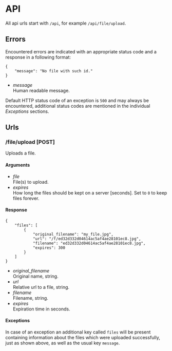 # API
All api urls start with `/api`, for example `/api/file/upload`.

## Errors
Encountered errors are indicated with an appropriate status code and a response
in a following format:

    {
        "message": "No file with such id."
    }

* *message*  
    Human readable message.

Default HTTP status code of an exception is `500` and may always be encountered,
additional status codes are mentioned in the individual *Exceptions* sections.

## Urls

### /file/upload [POST]
Uploads a file.

#### Arguments
* *file*  
  File(s) to upload.
* *expires*  
  How long the files should be kept on a server [seconds]. Set to `0` to keep
  files forever.

#### Response

    {
        "files": [
            {
                "original_filename": "my_file.jpg",
                "url": "/f/ed32d332d04614ac5af4ae28101ec8.jpg",
                "filename": "ed32d332d04614ac5af4ae28101ec8.jpg",
                "expires": 300
            }
        ]
    }

* *original_filename*  
  Original name, string.
* *url*  
  Relative url to a file, string.
* *filename*  
    Filename, string.
* *expires*  
  Expiration time in seconds.

#### Exceptions
In case of an exception an additional key called `files` will be present
containing information about the files which were uploaded successfully, just as
shown above, as well as the usual key `message`.
